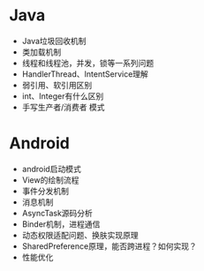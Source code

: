 # Java

* Java垃圾回收机制
* 类加载机制
* 线程和线程池，并发，锁等一系列问题
* HandlerThread、IntentService理解
* 弱引用、软引用区别
* int、Integer有什么区别
* 手写生产者/消费者 模式

# Android

* android启动模式
* View的绘制流程
* 事件分发机制
* 消息机制
* AsyncTask源码分析
* Binder机制，进程通信
* 动态权限适配问题、换肤实现原理
* SharedPreference原理，能否跨进程？如何实现？
* 性能优化
